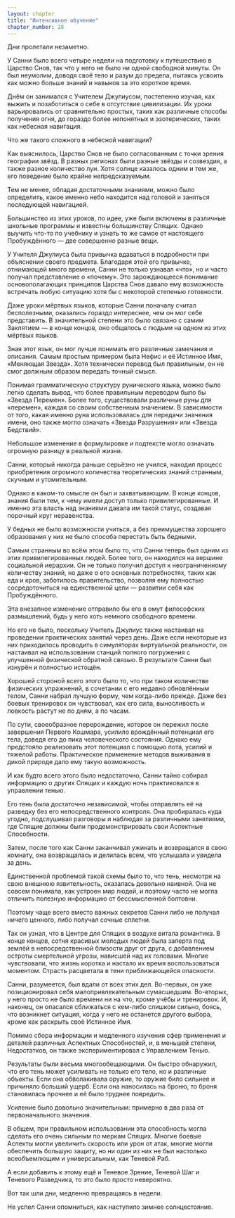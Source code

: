 ```yaml
---
layout: chapter
title: "Интенсивное обучение"
chapter_number: 28
---
```


Дни пролетали незаметно.

У Санни было всего четыре недели на подготовку к путешествию в Царство Снов, так что у него не было ни одной свободной минуты. Он был неумолим, доводя своё тело и разум до предела, пытаясь усвоить как можно больше знаний и навыков за это короткое время.

Днём он занимался с Учителем Джулиусом, постепенно изучая, как выжить и позаботиться о себе в отсутствие цивилизации. Их уроки варьировались от сравнительно простых, таких как различные способы получения огня, до гораздо более непонятных и эзотерических, таких как небесная навигация.

Что же такого сложного в небесной навигации?

Как выяснилось, Царство Снов не было согласованным с точки зрения географии звёзд. В разных регионах были разные звёзды и созвездия, а также разное количество лун. Хотя солнце казалось одним и тем же, его поведение было крайне непредсказуемым.

Тем не менее, обладая достаточными знаниями, можно было определить, какое именно небо находится над головой и заняться последующей навигацией.

Большинство из этих уроков, по идее, уже были включены в различные школьные программы и известны большинству Спящих. Однако выучить что-то по учебнику и узнать то же самое от настоящего Пробуждённого — две совершенно разные вещи.

У Учителя Джулиуса была привычка вдаваться в подробности при объяснении своего предмета. Благодаря этой его привычке, отнимающей много времени, Санни не только узнавал «что», но и часто получал представление о «почему». Это зарождающееся понимание основополагающих принципов Царства Снов давало ему возможность встречать любую ситуацию хотя бы с некоторой степенью готовности.

Даже уроки мёртвых языков, которые Санни поначалу считал бесполезными, оказались гораздо интереснее, чем он мог себе представить. В значительной степени это было связано с самим Заклятием — в конце концов, оно общалось с людьми на одном из этих мёртвых языков.

Зная этот язык, он мог лучше понимать его различные замечания и описания. Самым простым примером была Нефис и её Истинное Имя, «Меняющая Звезда». Хотя технически перевод был правильным, он не смог должным образом передать точный смысл.

Понимая грамматическую структуру рунического языка, можно было легко сделать вывод, что более правильным переводом было бы «Звезда Перемен». Более того, существовали различные руны для «перемен», каждая со своим собственным значением. В зависимости от того, какая именно руна использовалась для передачи значения имени, оно также могло означать «Звезда Разрушения» или «Звезда Бедствий».

Небольшое изменение в формулировке и подтексте могло означать огромную разницу в реальной жизни.

Санни, который никогда раньше серьёзно не учился, находил процесс приобретения огромного количества теоретических знаний странным, скучным и утомительным.

Однако в каком-то смысле он был и захватывающим. В конце концов, знания были тем, к чему имели доступ только привилегированные. И именно эта власть над знаниями давала им такой статус, создавая порочный круг неравенства.

У бедных не было возможности учиться, а без преимущества хорошего образования у них не было способа перестать быть бедными.

Самым странным во всём этом было то, что Санни теперь был одним из этих привилегированных людей. Более того, он находился на вершине социальной иерархии. Он не только получил доступ к неограниченному количеству знаний, но даже о его основных потребностях, таких как еда и кров, заботилось правительство, позволяя ему полностью сосредоточиться на единственной цели — развитии себя как Пробуждённого.

Эта внезапное изменение отправило бы его в омут философских размышлений, будь у него хоть немного свободного времени.

Но его не было, поскольку Учитель Джулиус также настаивал на проведении практических занятий через день. Даже если некоторые из них приходилось проводить в симуляторах виртуальной реальности, он настаивал на использовании станций полного погружения с улучшенной физической обратной связью. В результате Санни был изнурён и полностью истощён.

Хорошей стороной всего этого было то, что при таком количестве физических упражнений, в сочетании с его недавно обновлённым телом, Санни набрал лучшую форму, чем когда-либо прежде. Даже без боевых тренировок он чувствовал, как его сила, выносливость и ловкость растут не по дням, а по часам.

По сути, своеобразное перерождение, которое он пережил после завершения Первого Кошмара, усилило врождённый потенциал его тела, доведя его до пика человеческого состояния. Однако ему предстояло реализовать этот потенциал с помощью пота, усилий и тяжелой работы. Практическое применение методов выживания в дикой природе дало ему такую возможность.

И как будто всего этого было недостаточно, Санни тайно собирал информацию о других Спящих и каждую ночь практиковался в управлении тенью.

Его тень была достаточно независимой, чтобы отправлять её на разведку без его непосредственного контроля. Она пробиралась куда угодно, подслушивая разговоры и наблюдая за различными занятиями, где Спящие должны были продемонстрировать свои Аспектные Способности.

Затем, после того как Санни заканчивал ужинать и возвращался в свою комнату, она возвращалась и делилась всем, что услышала и увидела за день.

Единственной проблемой такой схемы было то, что тень, несмотря на свою внешнюю язвительность, оказалась довольно наивной. Она не совсем понимала, как устроен мир людей, и поэтому часто не могла отличить полезную информацию от бессмысленной болтовни.

Поэтому чаще всего вместо важных секретов Санни либо не получал ничего ценного, либо получал сочные сплетни.

Так он узнал, что в Центре для Спящих в воздухе витала романтика. В конце концов, сотня красивых молодых людей была заперта под землёй в непосредственной близости друг от друга, с добавлением остроты смертельной угрозы, нависшей над их головами. Многие чувствовали, что жизнь коротка и настало их время воспользоваться моментом. Страсть расцветала в тени приближающейся опасности.

Санни, разумеется, был вдали от всех этих дел. Во-первых, он уже позиционировал себя малопривлекательным сумасшедшим. Во-вторых, у него просто не было времени ни на что, кроме учёбы и тренировок. И, наконец, он опасался сближаться с кем-либо слишком сильно, боясь, что возникнет ситуация, когда у него не останется другого выбора, кроме как раскрыть своё Истинное Имя.

Помимо сбора информации и медленного изучения сфер применения и деталей различных Аспектных Способностей, и, в меньшей степени, Недостатков, он также экспериментировал с Управлением Тенью.

Результаты были весьма многообещающими. Он быстро обнаружил, что его тень может усиливать не только его тело, но и различные объекты. Если она обволакивала оружие, то оружие било сильнее и причиняло больший ущерб. Если она наносилась на броню, то броня становилась прочнее и её было труднее повредить.

Усиление было довольно значительным: примерно в два раза от первоначального значения.

В общем, при правильном использовании эта способность могла сделать его очень сильным по меркам Спящих. Многие боевые Аспекты могли увеличить скорость или урон от атак, многие могли обеспечить большую защиту, но ни один из них не был настолько всеобъемлющим и универсальным, как Теневой Раб.

А если добавить к этому ещё и Теневое Зрение, Теневой Шаг и Теневого Разведчика, то это было просто невероятно.

Вот так шли дни, медленно превращаясь в недели.

Не успел Санни опомниться, как наступило зимнее солнцестояние.